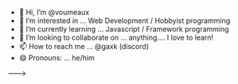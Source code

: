 - 👋 Hi, I’m @voumeaux
- 👀 I’m interested in ... Web Development / Hobbyist programming
- 🌱 I’m currently learning ... Javascript / Framework programming
- 💞️ I’m looking to collaborate on ... anything.... I love to learn!
- 📫 How to reach me ... @gaxk (discord)
- 😄 Pronouns: ... he/him
 
--->
